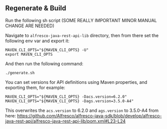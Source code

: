 ## Regenerate & Build

Run the following sh script (SOME REALLY IMPORTANT MINOR MANUAL CHANGE ARE NEEDED)

Navigate to `alfresco-java-rest-api-lib` directory, then from there set the following env var and export it:
```console
MAVEN_CLI_OPTS="${MAVEN_CLI_OPTS} -U"
export MAVEN_CLI_OPTS
```

And then run the following command:

```console
./generate.sh
```

You can set versions for API definitions using Maven properties, and exporting them, for example:
```console
MAVEN_CLI_OPTS="${MAVEN_CLI_OPTS} -Dacs.version=6.2.0"
MAVEN_CLI_OPTS="${MAVEN_CLI_OPTS} -Dags.version=3.5.0-A4"
```
This overwrites the `acs.version` to 6.2.0 and `ags.version` to 3.5.0-A4 from here:
https://github.com/Alfresco/alfresco-java-sdk/blob/develop/alfresco-java-rest-api/alfresco-java-rest-api-lib/pom.xml#L23-L24
